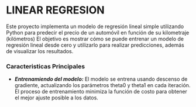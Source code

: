 # LINEAR REGRESION
Este proyecto implementa un modelo de regresión lineal simple utilizando Python para predecir el precio de un automóvil en función de su kilometraje (kilómetros)
El objetivo es mostrar cómo se puede entrenar un modelo de regresión lineal desde cero y utilizarlo para realizar predicciones, además de visualizar los resultados.

### Caracteristicas Principales
- ***Entrenamiendo del modelo:*** El modelo se entrena usando descenso de gradiente, actualizando los parámetros theta0 y theta1 en cada iteración. El proceso de entrenamiento minimiza la función de costo para obtener el mejor ajuste posible a los datos.
